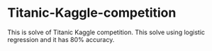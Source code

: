 # Titanic-Kaggle-competition
This is solve of Titanic Kaggle competition.
This solve using logistic regression and it has 80% accuracy.
